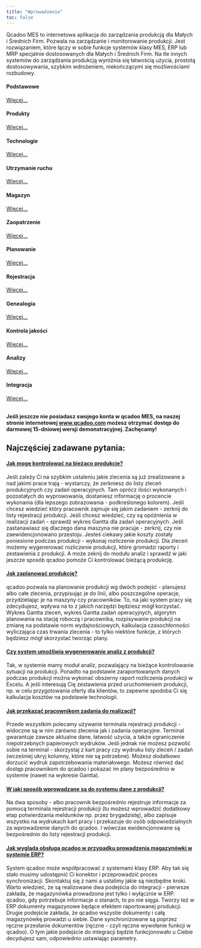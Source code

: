 ```yaml
---
title: "Wprowadzenie"
toc: false
---
```

Qcadoo MES to internetowa aplikacja do zarządzania produkcją dla Małych i Średnich Firm. Pozwala na zarządzanie i monitorowanie produkcji. Jest rozwiązaniem, które łączy w sobie funkcje systemów klasy MES, ERP lub MRP specjalnie dostosowanych dla Małych i Średnich Firm. Na tle innych systemów do zarządzania produkcją wyróżnia się łatwością użycia, prostotą dostosowywania, szybkim wdrożeniem, niekończącymi się możliwościami rozbudowy.

<div class="row">
         <div class="col-md-3 col-sm-6">
             <div class="panel panel-default text-center">
                 <div class="panel-heading without-padding">
                     <span class="fa-stack fa-5x">
                           <i class="fa fa-circle fa-stack-2x knowledge-base-text"></i>
                           <i class="fa fa-database fa-stack-1x fa-inverse"></i>
                     </span>
                 </div>
                 <div class="panel-body">
                     <h4>Podstawowe</h4>
                     <a href="dane-podstawowe.html" class="btn btn-primary">Więcej...</a>
                 </div>
             </div>
         </div>
         <div class="col-md-3 col-sm-6">
             <div class="panel panel-default text-center">
                 <div class="panel-heading without-padding">
                     <span class="fa-stack fa-5x">
                           <i class="fa fa-circle fa-stack-2x knowledge-base-text"></i>
                           <i class="fa fa-list-alt fa-stack-1x fa-inverse"></i>
                     </span>
                 </div>
                 <div class="panel-body">
                     <h4>Produkty</h4>
                     <a href="produkty.html" class="btn btn-primary">Więcej...</a>
                 </div>
             </div>
         </div>
         <div class="col-md-3 col-sm-6">
             <div class="panel panel-default text-center">
                 <div class="panel-heading without-padding">
                     <span class="fa-stack fa-5x">
                           <i class="fa fa-circle fa-stack-2x knowledge-base-text"></i>
                           <i class="fa fa-sitemap fa-stack-1x fa-inverse"></i>
                     </span>
                 </div>
                 <div class="panel-body">
                     <h4>Technologie</h4>
                     <a href="technologie.html" class="btn btn-primary">Więcej...</a>
                 </div>
             </div>
         </div>
         <div class="col-md-3 col-sm-6">
             <div class="panel panel-default text-center">
                 <div class="panel-heading without-padding">
                     <span class="fa-stack fa-5x">
                           <i class="fa fa-circle fa-stack-2x knowledge-base-text"></i>
                           <i class="fa fa-gavel fa-stack-1x fa-inverse"></i>
                     </span>
                 </div>
                 <div class="panel-body">
                     <h4>Utrzymanie ruchu</h4>
                     <a href="utrzymanie-ruchu.html" class="btn btn-primary">Więcej...</a>
                 </div>
             </div>
         </div>
</div>
<div class="row">
         <div class="col-md-3 col-sm-6">
             <div class="panel panel-default text-center">
                 <div class="panel-heading without-padding">
                     <span class="fa-stack fa-5x">
                           <i class="fa fa-circle fa-stack-2x knowledge-base-text"></i>
                           <i class="fa fa-university fa-stack-1x fa-inverse"></i>
                     </span>
                 </div>
                 <div class="panel-body">
                     <h4>Magazyn</h4>
                     <a href="magazyny.html" class="btn btn-primary">Więcej...</a>
                 </div>
             </div>
         </div>
         <div class="col-md-3 col-sm-6">
             <div class="panel panel-default text-center">
                 <div class="panel-heading without-padding">
                     <span class="fa-stack fa-5x">
                           <i class="fa fa-circle fa-stack-2x knowledge-base-text"></i>
                           <i class="fa fa-truck fa-stack-1x fa-inverse"></i>
                     </span>
                 </div>
                 <div class="panel-body">
                     <h4>Zaopatrzenie</h4>
                     <a href="Zaopatrzenie.html" class="btn btn-primary">Więcej...</a>
                 </div>
             </div>
         </div>
         <div class="col-md-3 col-sm-6">
             <div class="panel panel-default text-center">
                 <div class="panel-heading without-padding">
                     <span class="fa-stack fa-5x">
                           <i class="fa fa-circle fa-stack-2x knowledge-base-text"></i>
                           <i class="fa fa-calendar fa-stack-1x fa-inverse"></i>
                     </span>
                 </div>
                 <div class="panel-body">
                     <h4>Planowanie</h4>
                     <a href="planowanie.html" class="btn btn-primary">Więcej...</a>
                 </div>
             </div>
         </div>
         <div class="col-md-3 col-sm-6">
             <div class="panel panel-default text-center">
                 <div class="panel-heading without-padding">
                     <span class="fa-stack fa-5x">
                           <i class="fa fa-circle fa-stack-2x knowledge-base-text"></i>
                           <i class="fa fa-tasks fa-stack-1x fa-inverse"></i>
                     </span>
                 </div>
                 <div class="panel-body">
                     <h4>Rejestracja</h4>
                     <a href="rejestracja.html" class="btn btn-primary">Więcej...</a>
                 </div>
             </div>
         </div>
</div>
<div class="row">
         <div class="col-md-3 col-sm-6">
             <div class="panel panel-default text-center">
                 <div class="panel-heading without-padding">
                     <span class="fa-stack fa-5x">
                           <i class="fa fa-circle fa-stack-2x knowledge-base-text"></i>
                           <i class="fa fa-history fa-stack-1x fa-inverse"></i>
                     </span>
                 </div>
                 <div class="panel-body">
                     <h4>Genealogia</h4>
                     <a href="genealogia.html" class="btn btn-primary">Więcej...</a>
                 </div>
             </div>
         </div>
         <div class="col-md-3 col-sm-6">
             <div class="panel panel-default text-center">
                 <div class="panel-heading without-padding">
                     <span class="fa-stack fa-5x">
                           <i class="fa fa-circle fa-stack-2x knowledge-base-text"></i>
                           <i class="fa fa-flask fa-stack-1x fa-inverse"></i>
                     </span>
                 </div>
                 <div class="panel-body">
                     <h4>Kontrola jakości</h4>
                     <a href="kontrola-jakosci-wstep.html" class="btn btn-primary">Więcej...</a>
                 </div>
             </div>
         </div>
         <div class="col-md-3 col-sm-6">
             <div class="panel panel-default text-center">
                 <div class="panel-heading without-padding">
                     <span class="fa-stack fa-5x">
                           <i class="fa fa-circle fa-stack-2x knowledge-base-text"></i>
                           <i class="fa fa-line-chart fa-stack-1x fa-inverse"></i>
                     </span>
                 </div>
                 <div class="panel-body">
                     <h4>Analizy</h4>
                     <a href="raport-odchylen-planu.html" class="btn btn-primary">Więcej...</a>
                 </div>
             </div>
         </div>
         <div class="col-md-3 col-sm-6">
             <div class="panel panel-default text-center">
                 <div class="panel-heading without-padding">
                     <span class="fa-stack fa-5x">
                           <i class="fa fa-circle fa-stack-2x knowledge-base-text"></i>
                           <i class="fa fa-link fa-stack-1x fa-inverse"></i>
                     </span>
                 </div>
                 <div class="panel-body">
                     <h4>Integracja</h4>
                     <a href="integracja.html" class="btn btn-primary">Więcej...</a>
                 </div>
             </div>
         </div>
</div>

<br>

<b>Jeśli jeszcze nie posiadasz swojego konta w qcadoo MES, na naszej stronie internetowej <a href="http://www.qcadoo.com" target="_blank">www.qcadoo.com</a> możesz otrzymać dostęp do darmowej 15-dniowej wersji demonstracyjnej. Zachęcamy!</b>

<h2>Najczęściej zadawane pytania:</h2>

<div class="panel-group" id="accordion">
                    <div class="panel panel-default">
                        <div class="panel-heading">
                            <h4 class="panel-title">
                                <a class="noCrossRef accordion-toggle" data-toggle="collapse" data-parent="#accordion" href="#collapseOne">Jak mogę kontrolować na bieżąco produkcje?</a>
                            </h4>
                        </div>
                        <div id="collapseOne" class="panel-collapse collapse noCrossRef">
                            <div class="panel-body">
                                Jeśli zależy Ci na szybkim ustaleniu jakie zlecenia są już zrealizowane a nad jakimi prace trają - wystarczy, że zerkniesz do listy zleceń produkcyjnych czy zadań operacyjnych. Tam oprócz ilości wykonanych i pozostałych do wyprowowania, dostaniesz informację o procencie wykonania (dla lepszego zobrazowania - podkreślonego kolorem). Jeśli chcesz wiedzieć który pracownik zajmuje się jakim zadaniem - zerknij do listy rejestracji produkcji. Jeśli chcesz wiedzieć, czy są opóźnienia w realizacji zadań - sprawdź wykres Gantta dla zadań operacyjnych. Jeśli zastanawiasz się dlaczego dana maszyna nie pracuje - zerknij, czy nie zaewidencjonowano przestoju. Jesteś ciekawy jakie koszty zostały poniesione podczas produkcji - wykonaj rozliczenie produkcji.  Dla zleceń możemy wygenerować rozliczenie produkcji, które gromadzi raporty i zestawienia z produkcji. A może zeknij do modułu analiz i sprawdź w jaki jeszcze sposób qcadoo pomoże Ci kontrolować bieżącą produkcję. 
                            </div>
                        </div>
                    </div>
                    <div class="panel panel-default">
                        <div class="panel-heading">
                            <h4 class="panel-title">
                                <a class="noCrossRef accordion-toggle" data-toggle="collapse" data-parent="#accordion" href="#collapseTwo">Jak zaplanować produkcję?</a>
                            </h4>
                        </div>
                        <div id="collapseTwo" class="panel-collapse collapse noCrossRef">
                            <div class="panel-body">
                                qcadoo pozwala na planowanie produkcji wg dwóch podejść - planujesz albo całe zlecenia, przypisując je do linii, albo poszczególne operacje, przydzielając je na maszyny czy pracowników. To, na jaki system pracy się zdecydujesz, wpływa na to z jakich narzędzi będziesz mógł korzystać. Wykres Gantta zleceń, wykres Gantta zadań operacyjnych, algorytm planowania na stację roboczą i pracownika, rozpisywanie produkcji na zmianę na podstawie norm wydajnościowych, kalkulacja czasochłonności wyliczająca czas trwania zlecenia - to tylko niektóre funkcje, z których będziesz mógł skorzystać tworząc plany. 
                            </div>
                        </div>
                    </div>
                    <div class="panel panel-default">
                        <div class="panel-heading">
                            <h4 class="panel-title">
                                <a class="noCrossRef accordion-toggle" data-toggle="collapse" data-parent="#accordion" href="#collapseThree">Czy system umożliwia wygenerowanie analiz z produkcji?</a>
                            </h4>
                        </div>
                        <div id="collapseThree" class="panel-collapse collapse noCrossRef">
                            <div class="panel-body">
                                Tak, w systemie mamy moduł analiz, pozwalający na bieżące kontrolowanie sytuacji na produkcji. Ponadto na podstawie zaraportowanych danych podczas produkcji można wykonać obszerny raport rozliczenia produkcji w Excelu. A jeśli interesują Cię zestawienia przed uruchomieniem produkcji, np. w celu przygotowania oferty dla klientów, to zapewne spodoba Ci się kalkulacja kosztów na podstawie technologii. 
                            </div>
                        </div>
                    </div>
                    <div class="panel panel-default">
                        <div class="panel-heading">
                            <h4 class="panel-title">
                                <a class="noCrossRef accordion-toggle" data-toggle="collapse" data-parent="#accordion" href="#collapseFour">Jak przekazać pracownikom zadania do realizacji?</a>
                            </h4>
                        </div>
                        <div id="collapseFour" class="panel-collapse collapse noCrossRef">
                            <div class="panel-body">
                                Przede wszystkim polecamy używanie terminala rejestracji produkcji - widoczne są w nim zarówno zlecenia jak i zadania operacyjne. Terminal gwarantuje zawsze aktualne dane, łatwość użycia, a także ograniczenie niepotrzebnych papierowych wydruków. Jeśli jednak nie możesz pozwolić sobie na terminal - skorzystaj z kart pracy czy wydruku listy zleceń / zadań (wcześniej ukryj kolumny, które nie są potrzebne). Możesz dodatkowo dorzucić wydruk zapotrzebowania materiałowego. Możesz również dać dostęp pracownikom do qcadoo i pokazać im plany bezpośrednio w systemie (nawet na wykresie Gantta).
                            </div>
                        </div>
                    </div>
                    <div class="panel panel-default">
                        <div class="panel-heading">
                            <h4 class="panel-title">
                                <a class="noCrossRef accordion-toggle" data-toggle="collapse" data-parent="#accordion" href="#collapseFive">W jaki sposób wprowadzane są do systemu dane z produkcji?</a>
                            </h4>
                        </div>
                        <div id="collapseFive" class="panel-collapse collapse noCrossRef">
                            <div class="panel-body">
                                Na dwa sposoby - albo pracownik bezpośrednio rejestruje informacje za pomocą terminala rejestracji produkcji (tu możesz wprowadzić dodatkowy etap potwierdzania meldunków np. przez brygadzistę), albo zapisuje wszystko na wydrukach kart pracy i przekazuje do osób odpowiedzialnych za wprowadzenie danych do qcadoo. I wówczas ewidencjonowane są bezpośrednio do listy rejestracji produkcji.
                            </div>
                        </div>
                    </div>
                    <div class="panel panel-default">
                        <div class="panel-heading">
                            <h4 class="panel-title">
                                <a class="noCrossRef accordion-toggle" data-toggle="collapse" data-parent="#accordion" href="#collapseSix">Jak wygląda obsługa qcadoo w przypadku prowadzenia magazynówki w systemie ERP?</a>
                            </h4>
                        </div>
                        <div id="collapseSix" class="panel-collapse collapse noCrossRef">
                            <div class="panel-body">
                                System qcadoo może współpracować z systemami klasy ERP. Aby tak się stało musimy udostępnić Ci konektor i przeprowadzić proces synchronizacji. Skontaktuj się z nami a ustalimy jakie są niezbędne kroki. Warto wiedzieć, że są realizowane dwa podejścia do integracji - pierwsze zakłada, że magazynówka prowadzona jest tylko i wyłącznie w ERP. qcadoo, gdy potrzebuje informacje o stanach, to po nie sięga. Tworzy też w ERP dokumenty magazynowe będące efektem raportowanej produkcji. Drugie podejście zakłada, że qcadoo wszystie dokumenty i całą magazynówkę prowadzi u siebie. Dane synchronizowane są poprzez ręczne przesłanie dokumentów (ręczne - czyli ręczne wywołanie funkcji w qcadoo). O tym jakie podejście do integracji będzie funkcjonowało u Ciebie decydujesz sam, odpowiednio ustawiając parametry. 
                            </div>
                        </div>
                    </div>
</div>